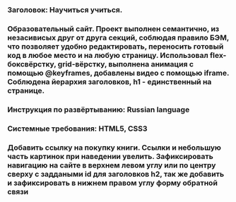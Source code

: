### Заголовок: Научиться учиться.
### Образовательный сайт. Проект выполнен семантично, из незасивисых друг от друга секций, соблюдая правило БЭМ, что позволяет удобно редактировать, переносить готовый код в любое место и на любую страницу. Использовал flex-боксвёрстку, grid-вёрстку, выполнена анимация с помощью @keyframes, добавлены видео с помощью iframe. Соблюдена йерархия заголовков, h1 - единственный на странице.
### Инструкция по развёртыванию: Russian language
### Системные требования: HTML5, CSS3
### Добавить ссылку на покупку книги. Ссылки и небольшую часть картинок  при наведении увелить.  Зафиксировать навигацию на сайте в верхнем левом углу или по центру сверху с заддаными id для заголовков h2, так же добавить и зафиксировать в нижнем правом углу форму обратной связи
